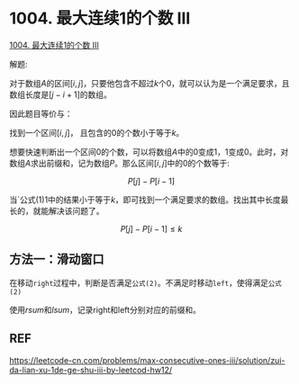 # 1004. 最大连续1的个数 III

[1004. 最大连续1的个数 III](https://leetcode-cn.com/problems/max-consecutive-ones-iii/)

解题:

对于数组$A$的区间$[i, j]$，只要他包含不超过$k$个0，就可以认为是一个满足要求，且数组长度是$[j-i+1]$的数组。

因此题目等价与：

找到一个区间$[i, j]$， 且包含的0的个数小于等于$k$。

想要快速判断出一个区间0的个数，可以将数组$A$中的0变成1，1变成0。此时，对数组$A$求出前缀和，记为数组$P$。那么区间$[i, j]$中的0的个数等于:

$$
P[j] - P[i-1]
\tag{1}
$$

当`公式\(1\)1中的结果小于等于$k$，即可找到一个满足要求的数组。找出其中长度最长的，就能解决该问题了。

$$
P[j] - P[i-1] \le k
\tag{2}
$$

## 方法一：滑动窗口

在移动`right`过程中，判断是否满足`公式(2)`。不满足时移动`left`，使得满足`公式(2)`

使用$rsum$和$lsum$，记录right和left分别对应的前缀和。

## REF

https://leetcode-cn.com/problems/max-consecutive-ones-iii/solution/zui-da-lian-xu-1de-ge-shu-iii-by-leetcod-hw12/
